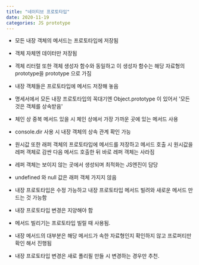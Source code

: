 ```yaml
---
title: "네이티브 프로토타입"
date: 2020-11-19
categories: JS prototype
---
```


- 모든 내장 객체의 메서드는 프로토타입에 저장됨

- 객체 자체엔 데이터만 저장됨

- 겍체 리터럴 또한 객체 생성자 함수와 동일하고 이 생성자 함수는 해당 자료형의 prototype을 prototype 으로 가짐

- 내장 객체들은 프로토타입에 메서드 저장해 놓음

- 명세서에서 모든 내장 프로토타입의 꼭대기엔 Object.prototype 이 있어서 '모든 것은 객체를 상속받음'

- 체인 상 중복 메서드 있을 시 체인 상에서 가장 가까운 곳에 있는 메서드 사용

- console.dir 사용 시 내장 객체의 상속 관계 확인 가능

- 원시값 또한 래퍼 객체의 프로토타입에 메서드를 저장하고 메서드 호출 시 원시값을 레퍼 객체로 감싼 다음 메서드 호출한 뒤 바로 레퍼 객체는 사라짐

- 레퍼 객체는 보이지 않는 곳에서 생성되며 최적화는 JS엔진이 담당

- undefined 와 null 값은 래퍼 객체 가지지 않음

- 내장 프로토타입은 수정 가능하고 내장 프로토타입 메서드 빌려와 새로운 메서드 만드는 것 가능함

- 내장 프로토타입 변경은 지양해야 함

- 메서드 빌리기는 프로토타입 빌릴 때 사용됨.

- 내장 메서드의 대부분은 해당 메서드가 속한 자료형인지 확인하지 않고 프로퍼티만 확인 해서 진행됨

- 내장 프로토타입 변경은 새로 폴리필 만들 시 변경하는 경우만 추천.
